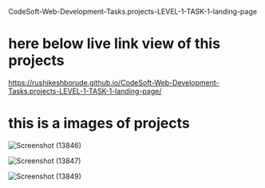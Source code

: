 CodeSoft-Web-Development-Tasks.projects-LEVEL-1-TASK-1-landing-page

# here below live link view of this projects

https://rushikeshborude.github.io/CodeSoft-Web-Development-Tasks.projects-LEVEL-1-TASK-1-landing-page/


# this is a images of projects 
![Screenshot (13846)](https://github.com/RushikeshBorude/CodeSoft-Web-Development-Tasks.projects-LEVEL-1-TASK-1-landing-page/assets/86228914/9acd6394-472e-4b9b-bbd6-728fef48424b)


![Screenshot (13847)](https://github.com/RushikeshBorude/CodeSoft-Web-Development-Tasks.projects-LEVEL-1-TASK-1-landing-page/assets/86228914/e730cc73-2e0d-45fd-af6a-0fa64796e60a)


![Screenshot (13849)](https://github.com/RushikeshBorude/CodeSoft-Web-Development-Tasks.projects-LEVEL-1-TASK-1-landing-page/assets/86228914/ed6f712c-8966-4538-a4a4-7ec27c6925d0)
